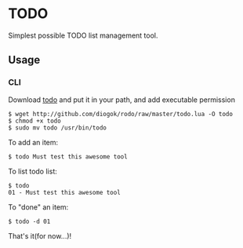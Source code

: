 # TODO

Simplest possible TODO list management tool.

## Usage

### CLI

Download [todo](http://github.com/diogok/todo/raw/master/todo.lua) and put it in your path, and add executable permission

    $ wget http://github.com/diogok/rodo/raw/master/todo.lua -O todo
    $ chmod +x todo
    $ sudo mv todo /usr/bin/todo

To add an item:
    
    $ todo Must test this awesome tool

To list todo list:

    $ todo
    01 - Must test this awesome tool

To "done" an item:
    
    $ todo -d 01

That's it(for now...)!
